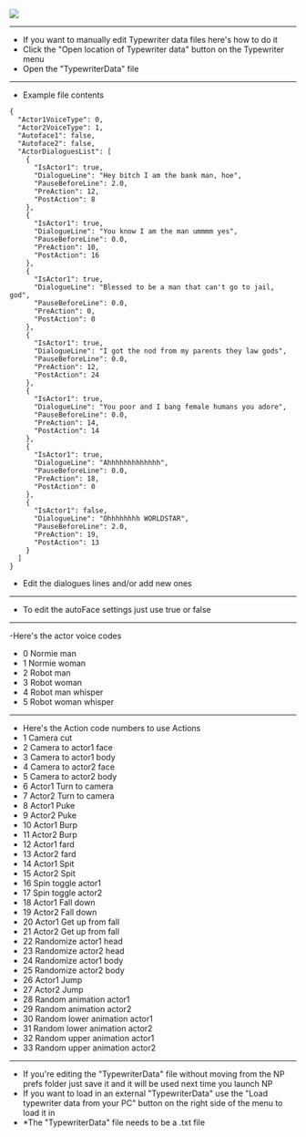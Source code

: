  ![](https://i.imgur.com/AXcXsgy.png)
- - --
- If you want to manually edit Typewriter data files here's how to do it
- Click the "Open location of Typewriter data" button on the Typewriter menu
- Open the "TypewriterData" file
- --
- Example file contents

```
{
  "Actor1VoiceType": 0,
  "Actor2VoiceType": 1,
  "Autoface1": false,
  "Autoface2": false,
  "ActorDialoguesList": [
    {
      "IsActor1": true,
      "DialogueLine": "Hey bitch I am the bank man, hoe",
      "PauseBeforeLine": 2.0,
      "PreAction": 12,
      "PostAction": 8
    },
    {
      "IsActor1": true,
      "DialogueLine": "You know I am the man ummmm yes",
      "PauseBeforeLine": 0.0,
      "PreAction": 10,
      "PostAction": 16
    },
    {
      "IsActor1": true,
      "DialogueLine": "Blessed to be a man that can't go to jail, god",
      "PauseBeforeLine": 0.0,
      "PreAction": 0,
      "PostAction": 0
    },
    {
      "IsActor1": true,
      "DialogueLine": "I got the nod from my parents they law gods",
      "PauseBeforeLine": 0.0,
      "PreAction": 12,
      "PostAction": 24
    },
    {
      "IsActor1": true,
      "DialogueLine": "You poor and I bang female humans you adore",
      "PauseBeforeLine": 0.0,
      "PreAction": 14,
      "PostAction": 14
    },
    {
      "IsActor1": true,
      "DialogueLine": "Ahhhhhhhhhhhhh",
      "PauseBeforeLine": 0.0,
      "PreAction": 18,
      "PostAction": 0
    },
    {
      "IsActor1": false,
      "DialogueLine": "Ohhhhhhhh WORLDSTAR",
      "PauseBeforeLine": 2.0,
      "PreAction": 19,
      "PostAction": 13
    }
  ]
}
```
- Edit the dialogues lines and/or add new ones
- --
- To edit the autoFace settings just use true or false
- --
-Here's the actor voice codes
- 0 Normie man
- 1 Normie woman
- 2 Robot man
- 3 Robot woman
- 4 Robot man whisper
- 5 Robot woman whisper
- --
- Here's the Action code numbers to use Actions
- 1 Camera cut
- 2 Camera to actor1 face
- 3 Camera to actor1 body
- 4 Camera to actor2 face
- 5 Camera to actor2 body
- 6 Actor1 Turn to camera
- 7 Actor2 Turn to camera
- 8 Actor1 Puke
- 9 Actor2 Puke
- 10 Actor1 Burp
- 11 Actor2 Burp
- 12 Actor1 fard
- 13 Actor2 fard
- 14 Actor1 Spit
- 15 Actor2 Spit
- 16 Spin toggle actor1
- 17 Spin toggle actor2
- 18 Actor1 Fall down
- 19 Actor2 Fall down
- 20 Actor1 Get up from fall
- 21 Actor2 Get up from fall
- 22 Randomize actor1 head
- 23 Randomize actor2 head
- 24 Randomize actor1 body
- 25 Randomize actor2 body
- 26 Actor1 Jump
- 27 Actor2 Jump
- 28 Random animation actor1
- 29 Random animation actor2
- 30 Random lower animation actor1
- 31 Random lower animation actor2
- 32 Random upper animation actor1
- 33 Random upper animation actor2
- --
- If you're editing the "TypewriterData" file without moving from the NP prefs folder just save it and it will be used next time you launch NP
- If you want to load in an external "TypewriterData" use the "Load typewriter data from your PC" button on the right side of the menu to load it in
- *The "TypewriterData" file needs to be a .txt file

